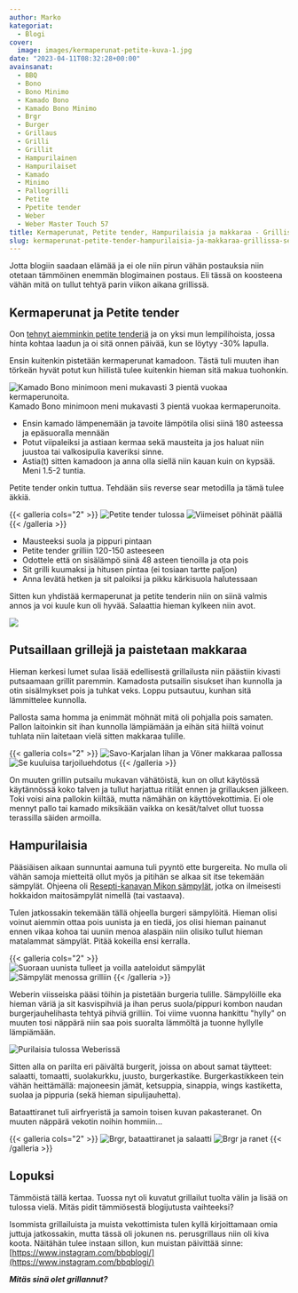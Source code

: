 ```yaml
---
author: Marko
kategoriat:
  - Blogi
cover:
  image: images/kermaperunat-petite-kuva-1.jpg
date: "2023-04-11T08:32:28+00:00"
avainsanat:
  - BBQ
  - Bono
  - Bono Minimo
  - Kamado Bono
  - Kamado Bono Minimo
  - Brgr
  - Burger
  - Grillaus
  - Grilli
  - Grillit
  - Hampurilainen
  - Hampurilaiset
  - Kamado
  - Minimo
  - Pallogrilli
  - Petite
  - Ppetite tender
  - Weber
  - Weber Master Touch 57
title: Kermaperunat, Petite tender, Hampurilaisia ja makkaraa - Grillissä sekä kamadossa
slug: kermaperunat-petite-tender-hampurilaisia-ja-makkaraa-grillissa-seka-kamadossa
---
```

Jotta blogiin saadaan elämää ja ei ole niin pirun vähän postauksia niin otetaan tämmöinen enemmän blogimainen postaus. Eli tässä on koosteena vähän mitä on tullut tehtyä parin viikon aikana grillissä.

## Kermaperunat ja Petite tender

Oon [tehnyt aiemminkin petite tenderiä](/tehdaan-ensimmaista-kertaa-petite-tender/) ja on yksi mun lempilihoista, jossa hinta kohtaa laadun ja oi sitä onnen päivää, kun se löytyy -30% lapulla.

Ensin kuitenkin pistetään kermaperunat kamadoon. Tästä tuli muuten ihan törkeän hyvät potut kun hiilistä tulee kuitenkin hieman sitä makua tuohonkin.

![Kamado Bono minimoon meni mukavasti 3 pientä vuokaa kermaperunoita.](images/kermaperunat-petite-kuva-2.jpg)Kamado Bono minimoon meni mukavasti 3 pientä vuokaa kermaperunoita.

- Ensin kamado lämpenemään ja tavoite lämpötila olisi siinä 180 asteessa ja epäsuoralla mennään
- Potut viipaleiksi ja astiaan kermaa sekä mausteita ja jos haluat niin juustoa tai valkosipulia kaveriksi sinne.
- Astia(t) sitten kamadoon ja anna olla siellä niin kauan kuin on kypsää. Meni 1.5-2 tuntia.

Petite tender onkin tuttua. Tehdään siis reverse sear metodilla ja tämä tulee äkkiä.

{{< galleria cols="2" >}}
![](images/kermaperunat-petite-kuva-3.jpg "Petite tender tulossa")
![](images/kermaperunat-petite-kuva-4.jpg "Viimeiset pöhinät päällä")
{{< /galleria >}}

- Mausteeksi suola ja pippuri pintaan
- Petite tender grilliin 120-150 asteeseen
- Odottele että on sisälämpö siinä 48 asteen tienoilla ja ota pois
- Sit grilli kuumaksi ja hitusen pintaa (ei tosiaan tartte paljon)
- Anna levätä hetken ja sit paloiksi ja pikku kärkisuola halutessaan

Sitten kun yhdistää kermaperunat ja petite tenderin niin on siinä valmis annos ja voi kuule kun oli hyvää. Salaattia hieman kylkeen niin avot.

![](images/kermaperunat-petite-kuva-5.jpg)

## Putsaillaan grillejä ja paistetaan makkaraa

Hieman kerkesi lumet sulaa lisää edellisestä grillailusta niin päästiin kivasti putsaamaan grillit paremmin. Kamadosta putsailin sisukset ihan kunnolla ja otin sisälmykset pois ja tuhkat veks. Loppu putsautuu, kunhan sitä lämmittelee kunnolla.

Pallosta sama homma ja enimmät möhnät mitä oli pohjalla pois samaten. Pallon laitoinkin sit ihan kunnolla lämpiämään ja eihän sitä hiiltä voinut tuhlata niin laitetaan vielä sitten makkaraa tulille.

{{< galleria cols="2" >}}
![](images/kermaperunat-petite-kuva-6.jpg "Savo-Karjalan lihan ja Vöner makkaraa pallossa")
![](images/kermaperunat-petite-kuva-7.jpg "Se kuuluisa tarjoiluehdotus")
{{< /galleria >}}

On muuten grillin putsailu mukavan vähätöistä, kun on ollut käytössä käytännössä koko talven ja tullut harjattua ritilät ennen ja grillauksen jälkeen. Toki voisi aina pallokin kiiltää, mutta nämähän on käyttövekottimia. Ei ole mennyt pallo tai kamado miksikään vaikka on kesät/talvet ollut tuossa terassilla säiden armoilla.

## Hampurilaisia

Pääsiäisen aikaan sunnuntai aamuna tuli pyyntö ette burgereita. No mulla oli vähän samoja mietteitä ollut myös ja pitihän se alkaa sit itse tekemään sämpylät. Ohjeena oli [Resepti-kanavan Mikon sämpylät](https://youtu.be/7vsr1Zgfx7U), jotka on ilmeisesti hokkaidon maitosämpylät nimellä (tai vastaava).

Tulen jatkossakin tekemään tällä ohjeella burgeri sämpylöitä. Hieman olisi voinut aiemmin ottaa pois uunista ja en tiedä, jos olisi hieman painanut ennen vikaa kohoa tai uuniin menoa alaspäin niin olisiko tullut hieman matalammat sämpylät. Pitää kokeilla ensi kerralla.

{{< galleria cols="2" >}}
![](images/kermaperunat-petite-kuva-8.jpg "Suoraan uunista tulleet ja voilla aateloidut sämpylät")
![](images/kermaperunat-petite-kuva-9.jpg "Sämpylät menossa grilliin")
{{< /galleria >}}

Weberin viisseiska pääsi töihin ja pistetään burgeria tulille. Sämpylöille eka hieman väriä ja sit kasvispihviä ja ihan perus suola/pippuri kombon naudan burgerjauhelihasta tehtyä pihviä grilliin. Toi viime vuonna hankittu "hylly" on muuten tosi näppärä niin saa pois suoralta lämmöltä ja tuonne hyllylle lämpiämään.

![](images/kermaperunat-petite-kuva-10.jpg "Purilaisia tulossa Weberissä")

Sitten alla on parilta eri päivältä burgerit, joissa on about samat täytteet: salaatti, tomaatti, suolakurkku, juusto, burgerkastike. Burgerkastikkeen tein vähän heittämällä: majoneesin jämät, ketsuppia, sinappia, wings kastiketta, suolaa ja pippuria (sekä hieman sipulijauhetta).

Bataattiranet tuli airfryeristä ja samoin toisen kuvan pakasteranet. On muuten näppärä vekotin noihin hommiin...

{{< galleria cols="2" >}}
![](images/kermaperunat-petite-kuva-11.jpg "Brgr, bataattiranet ja salaatti")
![](images/kermaperunat-petite-kuva-12.jpg "Brgr ja ranet")
{{< /galleria >}}

## Lopuksi

Tämmöistä tällä kertaa. Tuossa nyt oli kuvatut grillailut tuolta välin ja lisää on tulossa vielä. Mitäs pidit tämmiösestä blogijutusta vaihteeksi?

Isommista grillailuista ja muista vekottimista tulen kyllä kirjoittamaan omia juttuja jatkossakin, mutta tässä oli jokunen ns. perusgrillaus niin oli kiva koota. Näitähän tulee instaan sillon, kun muistan päivittää sinne: [https://www.instagram.com/bbqblogi/](https://www.instagram.com/bbqblogi/)

**_Mitäs sinä olet grillannut?_**
